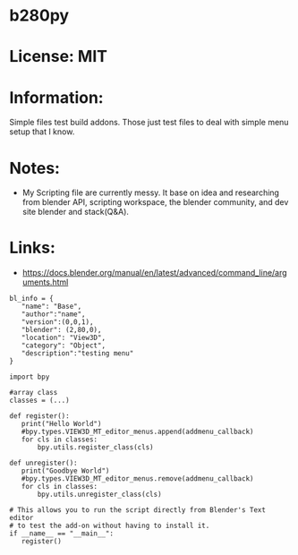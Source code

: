 # b280py

# License: MIT

# Information:
  Simple files test build addons. Those just test files to deal with simple menu setup that I know.

# Notes:
 * My Scripting file are currently messy. It base on idea and researching from blender API, scripting workspace, the blender community, and dev site blender and stack(Q&A).

# Links:
 * https://docs.blender.org/manual/en/latest/advanced/command_line/arguments.html

 ```
bl_info = {
    "name": "Base",
    "author":"name",
    "version":(0,0,1),
    "blender": (2,80,0),
    "location": "View3D",
    "category": "Object",
    "description":"testing menu"
}

import bpy

#array class
classes = (...)

def register():
    print("Hello World")
    #bpy.types.VIEW3D_MT_editor_menus.append(addmenu_callback)  
    for cls in classes:
        bpy.utils.register_class(cls)

def unregister():
    print("Goodbye World")
    #bpy.types.VIEW3D_MT_editor_menus.remove(addmenu_callback) 
    for cls in classes:
        bpy.utils.unregister_class(cls)

# This allows you to run the script directly from Blender's Text editor
# to test the add-on without having to install it.
if __name__ == "__main__":
    register()
 ```